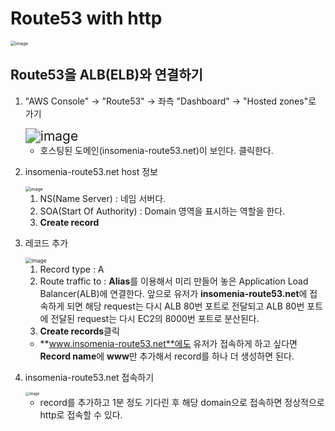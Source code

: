 # Route53 with http

<img src="https://user-images.githubusercontent.com/33750210/138813322-3d41e2f7-60a3-4444-8040-bcfba1d375c9.png" alt="image" style="zoom: 50%;" />



## Route53을 ALB(ELB)와 연결하기

1. "AWS Console" -> "Route53" -> 좌측 "Dashboard" -> "Hosted zones"로 가기

    <img src="https://user-images.githubusercontent.com/33750210/138645136-ed529ca3-8af9-49e7-a3ef-a3b1df8bb45d.png" alt="image" style="zoom:150%;" />

    * 호스팅된 도메인(insomenia-route53.net)이 보인다. 클릭한다.

2. insomenia-route53.net host 정보

   <img src="https://user-images.githubusercontent.com/33750210/138646305-4ff12ff9-8add-4535-bc7c-56773866f133.png" alt="image" style="zoom:50%;" />

   1. NS(Name Server) : 네임 서버다.
   2. SOA(Start Of Authority) : Domain 영역을 표시하는 역할을 한다.
   3. **Create record**

3. 레코드 추가

   <img src="https://user-images.githubusercontent.com/33750210/138646726-2412cc52-e52c-4c10-8a93-50c362d48cb1.png" alt="image" style="zoom:60%;" />

   1. Record type : A
   2. Route traffic to : **Alias**를 이용해서 미리 만들어 놓은 Application Load Balancer(ALB)에 연결한다. 앞으로 유저가 **insomenia-route53.net**에 접속하게 되면 해당 request는 다시 ALB 80번 포트로 전달되고 ALB 80번 포트에 전달된 request는 다시 EC2의 8000번 포트로 분산된다.
   3. **Create records**클릭

   * **www.insomenia-route53.net**에도 유저가 접속하게 하고 싶다면 **Record name**에 **www**만 추가해서 record를 하나 더 생성하면 된다.

4. insomenia-route53.net 접속하기

    <img src="https://user-images.githubusercontent.com/33750210/138647465-9ee1fcc8-9b79-4f38-9850-abc0bdc8ee8f.png" alt="image" style="zoom:40%;" />
    
    * record를 추가하고 1분 정도 기다린 후 해당 domain으로 접속하면 정상적으로 http로 접속할 수 있다.